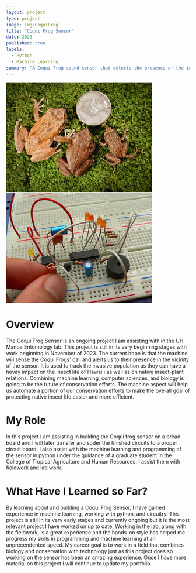 ```yaml
---
layout: project
type: project
image: img/CoquiFrog
title: "Coqui Frog Sensor"
date: 2023
published: true
labels:
  - Python
  - Machine Learning
summary: "A Coqui Frog sound sensor that detects the presence of the invasive species."
---
```

<div class="text-center p-4">
  <img width="400px" src="../img/CoquiSize.jpg" class="img-thumbnail" >
  <img width="400px" src="../img/BreadBoardEx.jpg" class="img-thumbnail" >
</div>

# Overview
The Coqui Frog Sensor is an ongoing project I am assisting with in the UH Manoa Entomology lab. This project is still in its very beginning stages with work beginning in November of 2023. The current hope is that the machine will sense the Coqui Frogs' call and alerts us to their presence in the vicinity of the sensor. It is used to track the invasive population as they can have a hevay impact on the insect life of Hawai'i as well as on native insect-plant relations. Combining machine learning, computer sciences, and biology is going to be the future of conservation efforts. The machine aspect will help us automate a portion of our conservation efforts to make the overall goal of protecting native insect life easier and more efficient. 

# My Role
In this project I am assisting in building the Coqui frog sensor on a bread board and I will later transfer and soder the finished circuits to a proper circuit board. I also assist with the machine learning and programming of the sensor in python under the guidance of a graduate student in the College of Tropical Agriculture and Human Resources. I assist them with fieldwork and lab work.

# What Have I Learned so Far?
By learning about and building a Coqui Frog Sensor, I have gained experience in machine learning, working with python, and circuitry. This project is still in its very early stages and currently ongoing but it is the most relevant project I have worked on up to date. Working in the lab, along with the fieldwork, is a great experience and the hands-on style has helped me progress my skills in programming and machine learning at an unprecendented speed. My career goal is to work in a field that combines biology and conservation with technology just as this project does so working on the sensor has been an amazing experience. Once I have more material on this project I will continue to update my portfolio.
